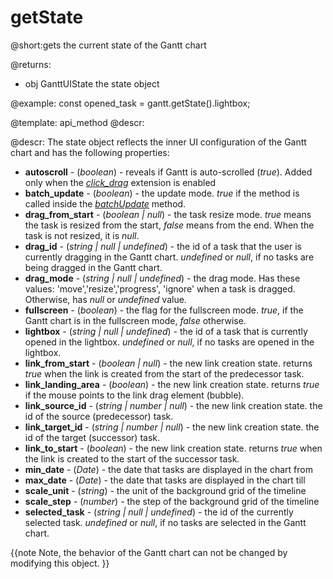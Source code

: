 getState
=============

@short:gets the current state of the Gantt chart
	
@returns:
- obj	GanttUIState 	the state object

@example:
const opened_task = gantt.getState().lightbox;

@template:	api_method
@descr:

@descr: 
The state object reflects the inner UI configuration of the Gantt chart and has the following properties:

- <span class=subproperty>**autoscroll**</span> - (*boolean*) - reveals if Gantt is auto-scrolled (*true*). Added only when the 
[*click_drag*](desktop/extensions_list.md#advanceddragndrop) extension is enabled
- <span class=subproperty>**batch_update**</span> - (*boolean*) - the update mode. *true* if the method is called inside the [*batchUpdate*](api/gantt_batchupdate.md) method.
- <span class=subproperty>**drag_from_start**</span> - (*boolean | null*) - the task resize mode. *true* means the task is resized from the start, *false* means from the end. When the task is not resized, it is *null*.
- <span class=subproperty>**drag_id**</span> - (*string | null | undefined*) - the id of a task that the user is currently dragging in the Gantt chart. *undefined* or *null*, if no tasks are being dragged in the Gantt chart.
- <span class=subproperty>**drag_mode**</span> - (*string | null | undefined*) - the drag mode. Has these values: 'move','resize','progress', 'ignore' when a task is dragged. Otherwise, has *null* or *undefined* value.
- <span class=subproperty>**fullscreen**</span> - (*boolean*) - the flag for the fullscreen mode. *true*, if the Gantt chart is in the fullscreen mode, *false* otherwise.
- <span class=subproperty>**lightbox**</span> - (*string | null | undefined*) - the id of a task that is currently opened in the lightbox. *undefined* or *null*, if no tasks are opened in the lightbox.
- <span class=subproperty>**link_from_start**</span> - (*boolean | null*) - the new link creation state. returns *true* when the link is created from the start of the predecessor task.
- <span class=subproperty>**link_landing_area**</span> - (*boolean*) - the new link creation state. returns *true* if the mouse points to the link drag element (bubble).
- <span class=subproperty>**link_source_id**</span> - (*string | number | null*) - the new link creation state. the id of the source (predecessor) task.
- <span class=subproperty>**link_target_id**</span> - (*string | number | null*) - the new link creation state. the id of the target (successor) task.
- <span class=subproperty>**link_to_start**</span> - (*boolean*) - the new link creation state. returns *true* when the link is created to the start of the successor task.
- <span class=subproperty>**min_date**</span> - (*Date*) - the date that tasks are displayed in the chart from
- <span class=subproperty>**max_date**</span> - (*Date*) - the date that tasks are displayed in the chart till 
- <span class=subproperty>**scale_unit**</span> - (*string*) - the unit of the background grid of the timeline
- <span class=subproperty>**scale_step**</span> - (*number*) - the step of the background grid of the timeline
- <span class=subproperty>**selected_task**</span> - (*string | null | undefined*) - the id of the currently selected task. *undefined* or *null*, if no tasks are selected in the Gantt chart.


{{note
Note, the  behavior of the Gantt chart can not be changed by modifying this object.
}}

